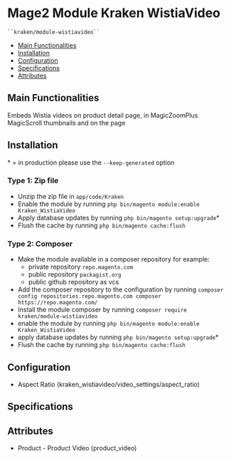# Mage2 Module Kraken WistiaVideo

    ``kraken/module-wistiavideo``

 - [Main Functionalities](#markdown-header-main-functionalities)
 - [Installation](#markdown-header-installation)
 - [Configuration](#markdown-header-configuration)
 - [Specifications](#markdown-header-specifications)
 - [Attributes](#markdown-header-attributes)


## Main Functionalities
Embeds Wistia videos on product detail page, in MagicZoomPlus MagicScroll thumbnails and on the page

## Installation
\* = in production please use the `--keep-generated` option

### Type 1: Zip file

 - Unzip the zip file in `app/code/Kraken`
 - Enable the module by running `php bin/magento module:enable Kraken_WistiaVideo`
 - Apply database updates by running `php bin/magento setup:upgrade`\*
 - Flush the cache by running `php bin/magento cache:flush`

### Type 2: Composer

 - Make the module available in a composer repository for example:
    - private repository `repo.magento.com`
    - public repository `packagist.org`
    - public github repository as vcs
 - Add the composer repository to the configuration by running `composer config repositories.repo.magento.com composer https://repo.magento.com/`
 - Install the module composer by running `composer require kraken/module-wistiavideo`
 - enable the module by running `php bin/magento module:enable Kraken_WistiaVideo`
 - apply database updates by running `php bin/magento setup:upgrade`\*
 - Flush the cache by running `php bin/magento cache:flush`


## Configuration

 - Aspect Ratio  (kraken_wistiavideo/video_settings/aspect_ratio)


## Specifications




## Attributes

 - Product - Product Video (product_video)

